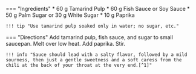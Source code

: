 === "Ingredients"
    * 60 g Tamarind Pulp
    * 60 g Fish Sauce or Soy Sauce
    * 50 g Palm Sugar or 30 g White Sugar
    * 10 g Paprika

    !!! tip "Use tamarind pulp soaked only in water; no sugar, etc."

=== "Directions"
    Add tamarind pulp, fish sauce, and sugar to small saucepan. Melt over low heat. Add paprika. Stir.

    !!! info "Sauce should lead with a salty flavor, followed by a mild sourness, then just a gentle sweetness and a soft caress from the chili at the back of your throat at the very end.[^1]"

[^1]:
    Pim. ["Pad Thai for Beginners."](http://web.baz.org/adam/recipes/pad_thai_for_be.html) *Chez Pim.* 21 January 2007.
